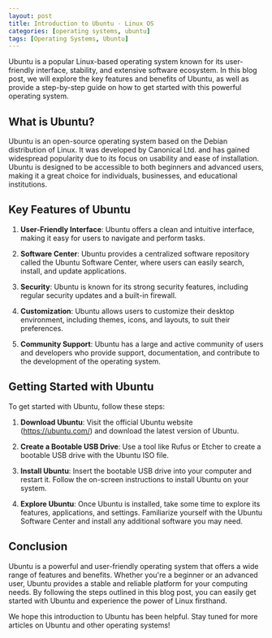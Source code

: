 ```yaml
---
layout: post
title: Introduction to Ubuntu - Linux OS
categories: [operating systems, ubuntu]
tags: [Operating Systems, Ubuntu]
---
```


Ubuntu is a popular Linux-based operating system known for its user-friendly interface, stability, and extensive software ecosystem. In this blog post, we will explore the key features and benefits of Ubuntu, as well as provide a step-by-step guide on how to get started with this powerful operating system.

## What is Ubuntu?

Ubuntu is an open-source operating system based on the Debian distribution of Linux. It was developed by Canonical Ltd. and has gained widespread popularity due to its focus on usability and ease of installation. Ubuntu is designed to be accessible to both beginners and advanced users, making it a great choice for individuals, businesses, and educational institutions.

## Key Features of Ubuntu

1. **User-Friendly Interface**: Ubuntu offers a clean and intuitive interface, making it easy for users to navigate and perform tasks.

2. **Software Center**: Ubuntu provides a centralized software repository called the Ubuntu Software Center, where users can easily search, install, and update applications.

3. **Security**: Ubuntu is known for its strong security features, including regular security updates and a built-in firewall.

4. **Customization**: Ubuntu allows users to customize their desktop environment, including themes, icons, and layouts, to suit their preferences.

5. **Community Support**: Ubuntu has a large and active community of users and developers who provide support, documentation, and contribute to the development of the operating system.

## Getting Started with Ubuntu

To get started with Ubuntu, follow these steps:

1. **Download Ubuntu**: Visit the official Ubuntu website (https://ubuntu.com/) and download the latest version of Ubuntu.

2. **Create a Bootable USB Drive**: Use a tool like Rufus or Etcher to create a bootable USB drive with the Ubuntu ISO file.

3. **Install Ubuntu**: Insert the bootable USB drive into your computer and restart it. Follow the on-screen instructions to install Ubuntu on your system.

4. **Explore Ubuntu**: Once Ubuntu is installed, take some time to explore its features, applications, and settings. Familiarize yourself with the Ubuntu Software Center and install any additional software you may need.

## Conclusion

Ubuntu is a powerful and user-friendly operating system that offers a wide range of features and benefits. Whether you're a beginner or an advanced user, Ubuntu provides a stable and reliable platform for your computing needs. By following the steps outlined in this blog post, you can easily get started with Ubuntu and experience the power of Linux firsthand.

We hope this introduction to Ubuntu has been helpful. Stay tuned for more articles on Ubuntu and other operating systems!